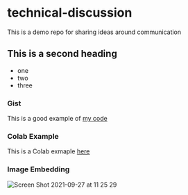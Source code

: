 # technical-discussion
This is a demo repo for sharing ideas around communication


## This is a second heading

* one
* two
* three

### Gist

This is a good example of [my code](https://gist.github.com/dmountfort/d33c7c7132212514eba748aff8c71ec0)

### Colab Example

This is a Colab exmaple [here](https://colab.research.google.com/drive/1NSyuFVmHILW9nBzI2bHmDdIJpKxVIhy1?usp=sharing)

### Image Embedding

![Screen Shot 2021-09-27 at 11 25 29](https://user-images.githubusercontent.com/51082084/134917566-da50431d-2a9a-4e60-ae21-ab0dfb61e72a.png)
